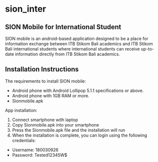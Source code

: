 # sion_inter

## SION Mobile for International Student
SION mobile is an android-based application designed to be a place for information exchange between ITB Stikom Bali academics and ITB Stikom Bali 
international students where international students can receive up-to-date information directly from ITB Stikom Bali academics.

## Installation Instructions
The requirements to install SION mobile:
* Android phone with Android Lollipop 5.1.1 specifications or above. 
* Android phone with 1GB RAM or more.
* Sionmobile.apk

App installation:
1.	Connect smartphone with laptop
2.	Copy Sionmobile.apk into your smartphone
3.	Press the Sionmobile.apk file and the installation will run
4.	When the installation is complete, you can login using the following credentials:
  * Username: 180030926
  * Password: Tested12345W$



